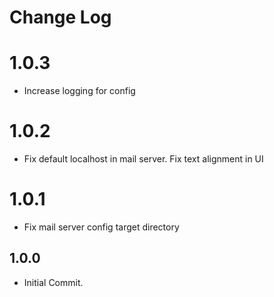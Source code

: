 # Change Log

# 1.0.3
* Increase logging for config

# 1.0.2
* Fix default localhost in mail server. Fix text alignment in UI

# 1.0.1
* Fix mail server config target directory

## 1.0.0
* Initial Commit.